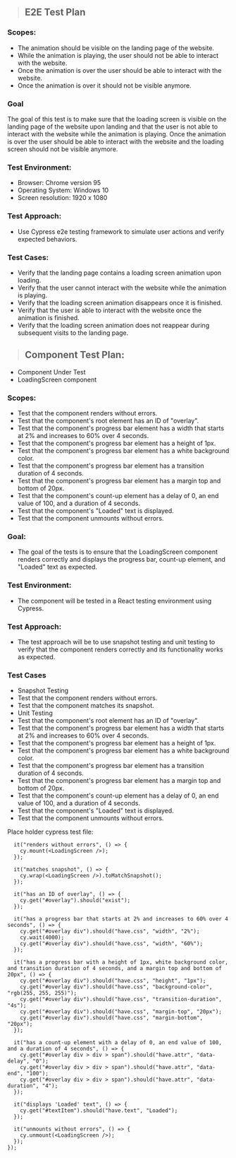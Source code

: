 >## **E2E Test Plan**
### **Scopes:**
- The animation should be visible on the landing page of the website.
- While the animation is playing, the user should not be able to interact with the website.
- Once the animation is over the user should be able to interact with the website.
- Once the animation is over it should not be visible anymore.
### **Goal**
The goal of this test is to make sure that the loading screen is visible on the landing page of the website upon landing and that the user is not able to interact with the website while the animation is playing. Once the animation is over the user should be able to interact with the website and the loading screen should not be visible anymore.

### **Test Environment:**
- Browser: Chrome version 95
- Operating System: Windows 10
- Screen resolution: 1920 x 1080
### **Test Approach:**
- Use Cypress e2e testing framework to simulate user actions and verify expected behaviors.
### **Test Cases:**
- Verify that the landing page contains a loading screen animation upon loading.
- Verify that the user cannot interact with the website while the animation is playing.
- Verify that the loading screen animation disappears once it is finished.
- Verify that the user is able to interact with the website once the animation is finished.
- Verify that the loading screen animation does not reappear during subsequent visits to the landing page.


>## **Component Test Plan:**
- Component Under Test
- LoadingScreen component

### **Scopes:**
- Test that the component renders without errors.
- Test that the component's root element has an ID of "overlay".
- Test that the component's progress bar element has a width that starts at 2% and increases to 60% over 4 seconds.
- Test that the component's progress bar element has a height of 1px.
- Test that the component's progress bar element has a white background color.
- Test that the component's progress bar element has a transition duration of 4 seconds.
- Test that the component's progress bar element has a margin top and bottom of 20px.
- Test that the component's count-up element has a delay of 0, an end value of 100, and a duration of 4 seconds.
- Test that the component's "Loaded" text is displayed.
- Test that the component unmounts without errors.
### **Goal:**
- The goal of the tests is to ensure that the LoadingScreen component renders correctly and displays the progress bar, count-up element, and "Loaded" text as expected.

### **Test Environment:**
- The component will be tested in a React testing environment using Cypress.

### **Test Approach:**
- The test approach will be to use snapshot testing and unit testing to verify that the component renders correctly and its functionality works as expected.

### **Test Cases**
- Snapshot Testing
- Test that the component renders without errors.
- Test that the component matches its snapshot.
- Unit Testing
- Test that the component's root element has an ID of "overlay".
- Test that the component's progress bar element has a width that starts at 2% and increases to 60% over 4 seconds.
- Test that the component's progress bar element has a height of 1px.
- Test that the component's progress bar element has a white background color.
- Test that the component's progress bar element has a transition duration of 4 seconds.
- Test that the component's progress bar element has a margin top and bottom of 20px.
- Test that the component's count-up element has a delay of 0, an end value of 100, and a duration of 4 seconds.
- Test that the component's "Loaded" text is displayed.
- Test that the component unmounts without errors.

Place holder cypress test file:
```describe("LoadingScreen Component", () => {
  it("renders without errors", () => {
    cy.mount(<LoadingScreen />);
  });

  it("matches snapshot", () => {
    cy.wrap(<LoadingScreen />).toMatchSnapshot();
  });

  it("has an ID of overlay", () => {
    cy.get("#overlay").should("exist");
  });

  it("has a progress bar that starts at 2% and increases to 60% over 4 seconds", () => {
    cy.get("#overlay div").should("have.css", "width", "2%");
    cy.wait(4000);
    cy.get("#overlay div").should("have.css", "width", "60%");
  });

  it("has a progress bar with a height of 1px, white background color, and transition duration of 4 seconds, and a margin top and bottom of 20px", () => {
    cy.get("#overlay div").should("have.css", "height", "1px");
    cy.get("#overlay div").should("have.css", "background-color", "rgb(255, 255, 255)");
    cy.get("#overlay div").should("have.css", "transition-duration", "4s");
    cy.get("#overlay div").should("have.css", "margin-top", "20px");
    cy.get("#overlay div").should("have.css", "margin-bottom", "20px");
  });

  it("has a count-up element with a delay of 0, an end value of 100, and a duration of 4 seconds", () => {
    cy.get("#overlay div > div > span").should("have.attr", "data-delay", "0");
    cy.get("#overlay div > div > span").should("have.attr", "data-end", "100");
    cy.get("#overlay div > div > span").should("have.attr", "data-duration", "4");
  });

  it("displays 'Loaded' text", () => {
    cy.get("#textItem").should("have.text", "Loaded");
  });

  it("unmounts without errors", () => {
    cy.unmount(<LoadingScreen />);
  });
});
```